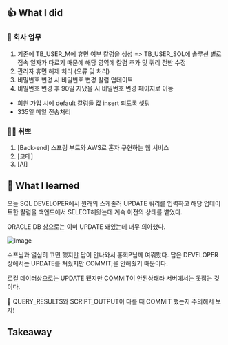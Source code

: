 ## 👍 What I did


### 💸 회사 업무
1. 기존에 TB_USER_M에 휴면 여부 칼럼을 생성 => TB_USER_SOL에 솔루션 별로 접속 일자가 다르기 때문에 해당 영역에 칼럼 추가 및 쿼리 전반 수정
2. 관리자 휴면 해제 처리 (오류 및 처리)
3. 비밀번호 변경 시 비밀번호 변경 칼럼 업데이트
4. 비밀번호 변경 후 90일 지났을 시 비밀번호 변경 페이지로 이동


- 회원 가입 시에 default 칼럼들 값 insert 되도록 셋팅
- 335일 메일 전송처리

### 👩‍💻 취뽀
1. [Back-end] 스프링 부트와 AWS로 혼자 구현하는 웹 서비스
2. [코테]
3. [AI]
## 👊 What I learned
오늘 SQL DEVELOPER에서 원래의 스케줄러 UPDATE 쿼리를 입력하고
해당 업데이트한 칼럼을 백엔드에서 SELECT해왔는데
계속 이전의 상태를 뱉었다. 

ORACLE DB 상으로는 이미 UPDATE 돼있는데 너무 의아했다.

![Image](https://i.imgur.com/gp9z0A6.png)

수프님과 열심히 고민 했지만 답이 안나와서 홍희P님께 여쭤봤다.
답은 DEVELOPER 상에서는 UPDATE를 쳐줬지만 COMMIT;을 안해줬기 때문이다.

로컬 데이터상으로는 UPDATE 됐지만 COMMIT이 안된상태라 서버에서는 못잡는 것이다.

🔔 QUERY_RESULTS와 SCRIPT_OUTPUT이 다를 때 COMMIT 했는지 주의해서 보자!

## Takeaway